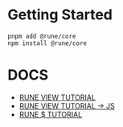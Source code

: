 # Getting Started
```shell
pnpm add @rune/core
npm install @rune/core
```

# DOCS
- [RUNE VIEW TUTORIAL](./docs/core/rune.View/튜토리얼.md)
- [RUNE VIEW TUTORIAL -> JS](./docs/core/rune.View/튜토리얼-js.md)
- [RUNE $ TUTORIAL](./docs/core/rune.$/튜토리얼.md)
